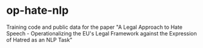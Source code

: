 # op-hate-nlp
Training code and public data for the paper "A Legal Approach to Hate Speech - Operationalizing the EU's Legal Framework against the Expression of Hatred as an NLP Task"
